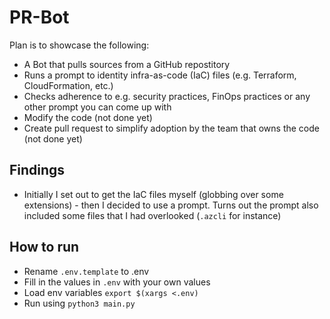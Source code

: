 # PR-Bot

Plan is to showcase the following:
- A Bot that pulls sources from a GitHub repostitory
- Runs a prompt to identity infra-as-code (IaC) files (e.g. Terraform, CloudFormation, etc.)
- Checks adherence to e.g. security practices, FinOps practices or any other prompt you can come up with
- Modify the code (not done yet)
- Create pull request to simplify adoption by the team that owns the code (not done yet)


## Findings
- Initially I set out to get the IaC files myself (globbing over some extensions) - then I decided to use a prompt.
  Turns out the prompt also included some files that I had overlooked (`.azcli` for instance)

## How to run
- Rename `.env.template` to .env
- Fill in the values in `.env` with your own values
- Load env variables `export $(xargs <.env)`
- Run using `python3 main.py`